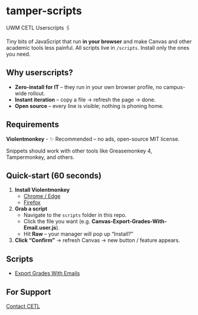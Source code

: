 # tamper-scripts
UWM CETL Userscripts 🖇️

Tiny bits of JavaScript that run **in your browser** and make Canvas and other academic tools less painful.  All scripts live in `/scripts`. Install only the ones you need.

## Why userscripts?
* **Zero-install for IT** – they run in your own browser profile, no campus-wide rollout.
* **Instant iteration** – copy a file → refresh the page → done.
* **Open source** – every line is visible; nothing is phoning home.

## Requirements
**Violentmonkey** - ✨ Recommended – no ads, open-source MIT license.

Snippets should work with other tools like Greasemonkey 4, Tampermonkey, and others.

## Quick-start (60 seconds)
1. **Install Violentmonkey**  
   * [Chrome / Edge](https://chromewebstore.google.com/detail/violentmonkey)
   * [Firefox](https://addons.mozilla.org/firefox/addon/violentmonkey/)
2. **Grab a script**  
   * Navigate to the `scripts` folder in this repo.  
   * Click the file you want (e.g. **Canvas-Export-Grades-With-Email.user.js**).  
   * Hit **Raw** – your manager will pop up “Install?”
3. **Click “Confirm”** → refresh Canvas → new button / feature appears.

## Scripts
* [Export Grades With Emails](https://github.com/UWM-CETL/tamper-scripts/blob/main/scripts/README-export-grades-with-emails.md)
## For Support
[Contact CETL](https://uwm.edu/cetl/about/contact/)
